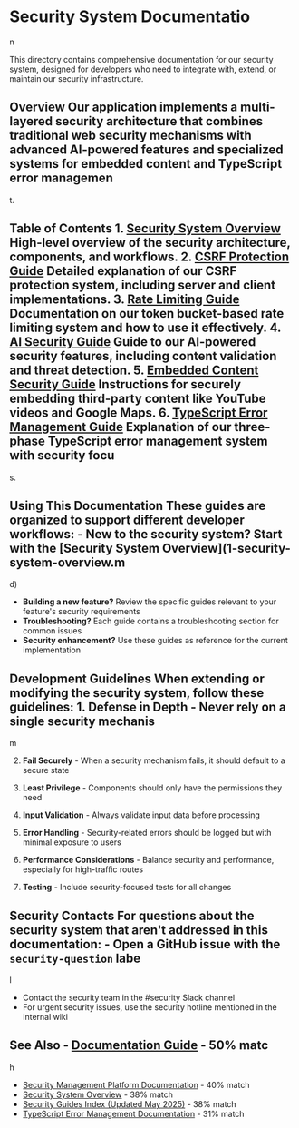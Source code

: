 # Security System Documentatio

n

This directory contains comprehensive documentation for our security system, designed for developers who need to integrate with, extend, or maintain our security infrastructure.

## Overview Our application implements a multi-layered security architecture that combines traditional web security mechanisms with advanced AI-powered features and specialized systems for embedded content and TypeScript error managemen

t.

## Table of Contents 1. **[Security System Overview](1-security-system-overview.md)** High-level overview of the security architecture, components, and workflows. 2. **[CSRF Protection Guide](2-csrf-protection-guide.md)** Detailed explanation of our CSRF protection system, including server and client implementations. 3. **[Rate Limiting Guide](3-rate-limiting-guide.md)** Documentation on our token bucket-based rate limiting system and how to use it effectively. 4. **[AI Security Guide](4-ai-security-guide.md)** Guide to our AI-powered security features, including content validation and threat detection. 5. **[Embedded Content Security Guide](5-embedded-content-guide.md)** Instructions for securely embedding third-party content like YouTube videos and Google Maps. 6. **[TypeScript Error Management Guide](6-typescript-error-management-guide.md)** Explanation of our three-phase TypeScript error management system with security focu

s.

## Using This Documentation These guides are organized to support different developer workflows: - **New to the security system?** Start with the [Security System Overview](1-security-system-overview.m

d)

- **Building a new feature?** Review the specific guides relevant to your feature's security requirements
- **Troubleshooting?** Each guide contains a troubleshooting section for common issues
- **Security enhancement?** Use these guides as reference for the current implementation

## Development Guidelines When extending or modifying the security system, follow these guidelines: 1. **Defense in Depth** - Never rely on a single security mechanis

m

2. **Fail Securely** - When a security mechanism fails, it should default to a secure state

3. **Least Privilege** - Components should only have the permissions they need

4. **Input Validation** - Always validate input data before processing

5. **Error Handling** - Security-related errors should be logged but with minimal exposure to users

6. **Performance Considerations** - Balance security and performance, especially for high-traffic routes

7. **Testing** - Include security-focused tests for all changes

## Security Contacts For questions about the security system that aren't addressed in this documentation: - Open a GitHub issue with the `security-question` labe

l

- Contact the security team in the #security Slack channel
- For urgent security issues, use the security hotline mentioned in the internal wiki

## See Also - [Documentation Guide](../DOCUMENTATION.md) - 50% matc

h

- [Security Management Platform Documentation](../consolidated-index.md) - 40% match
- [Security System Overview](1-security-system-overview.md) - 38% match
- [Security Guides Index (Updated May 2025)](SECURITY-GUIDES-INDEX.md) - 38% match
- [TypeScript Error Management Documentation](../typescript/README.md) - 31% match